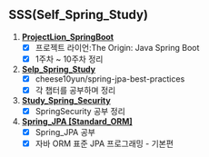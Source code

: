 ## SSS(Self_Spring_Study)

1. [**ProjectLion_SpringBoot**](https://github.com/yoon-youngjin/SSS/tree/main/ProjectLion_SpringBoot)
    - [x] 프로젝트 라이언:The Origin: Java Spring Boot
    - [x] 1주차 ~ 10주차 정리 

2. [**Selp_Spring_Study**](https://github.com/yoon-youngjin/SSS/tree/main/Selp_Spring_Study)
   - [x] cheese10yun/spring-jpa-best-practices
   - [x] 각 챕터를 공부하며 정리

3. [**Study_Spring_Security**](https://github.com/yoon-youngjin/SSS/tree/main/Study_Spring_Security)
   - [x] SpringSecurity 공부 정리

4. [**Spring_JPA [Standard_ORM]**](https://github.com/yoon-youngjin/SSS/tree/main/Spring_JPA%20%5BStandard_ORM%5D)
   - [x] Spring_JPA 공부
   - [x] 자바 ORM 표준 JPA 프로그래밍 - 기본편
